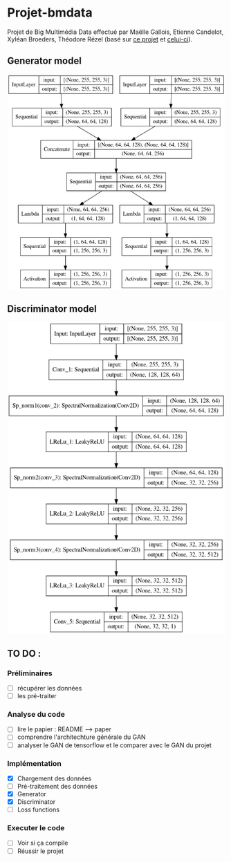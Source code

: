 # Projet-bmdata
Projet de Big Multimédia Data effectué par Maëlle Gallois, Etienne Candelot, Xyléan Broeders, Théodore Rézel (basé sur [ce projet](https://github.com/hnjiakai/BeautyGAN) et [celui-ci](https://github.com/baldFemale/beautyGAN-tf-Implement)).

## Generator model

![Generator model](generator_model.png)

## Discriminator model

![Discriminator model](discriminator_model.png)

## TO DO :
### Préliminaires
- [ ] récupérer les données
- [ ] les pré-traiter

### Analyse du code
- [ ] lire le papier : README --> paper
- [ ] comprendre l'architechture générale du GAN
- [ ] analyser le GAN de tensorflow et le comparer avec le GAN du projet

### Implémentation
- [x] Chargement des données
- [ ] Pré-traitement des données
- [x] Generator
- [x] Discriminator
- [ ] Loss functions
### Executer le code
- [ ] Voir si ça compile
- [ ] Réussir le projet
